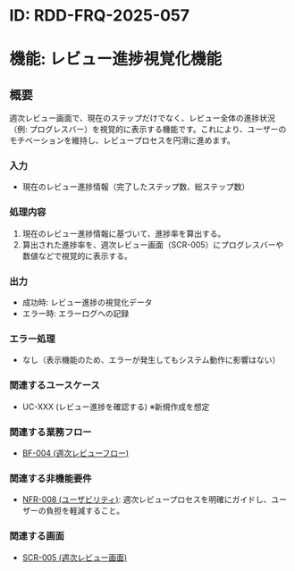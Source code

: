 # ID: RDD-FRQ-2025-057

# 機能: レビュー進捗視覚化機能

## 概要

週次レビュー画面で、現在のステップだけでなく、レビュー全体の進捗状況（例: プログレスバー）を視覚的に表示する機能です。これにより、ユーザーのモチベーションを維持し、レビュープロセスを円滑に進めます。

### 入力

- 現在のレビュー進捗情報（完了したステップ数、総ステップ数）

### 処理内容

1. 現在のレビュー進捗情報に基づいて、進捗率を算出する。
1. 算出された進捗率を、週次レビュー画面（SCR-005）にプログレスバーや数値などで視覚的に表示する。

### 出力

- 成功時: レビュー進捗の視覚化データ
- エラー時: エラーログへの記録

### エラー処理

- なし（表示機能のため、エラーが発生してもシステム動作に影響はない）

### 関連するユースケース

- UC-XXX (レビュー進捗を確認する) ※新規作成を想定

### 関連する業務フロー

- [BF-004 (週次レビューフロー)](../business-flows/bf-004-weekly-review-flow.md)

### 関連する非機能要件

- [NFR-008 (ユーザビリティ)](../non-functional-requirements/nfr-008-usability.md): 週次レビュープロセスを明確にガイドし、ユーザーの負担を軽減すること。

### 関連する画面

- [SCR-005 (週次レビュー画面)](../screens/scr-005-weekly-review-screen.md)
